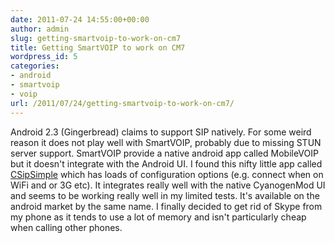 ```yaml
---
date: 2011-07-24 14:55:00+00:00
author: admin
slug: getting-smartvoip-to-work-on-cm7
title: Getting SmartVOIP to work on CM7
wordpress_id: 5
categories:
- android
- smartvoip
- voip
url: /2011/07/24/getting-smartvoip-to-work-on-cm7/
---
```


Android 2.3 (Gingerbread) claims to support SIP natively. For some weird reason it does not play well with SmartVOIP, probably due to missing STUN server support. SmartVOIP provide a native android app called MobileVOIP but it doesn't integrate with the Android UI. I found this nifty little app called [CSipSimple](http://code.google.com/p/csipsimple/) which has loads of configuration options (e.g. connect when on WiFi and or 3G etc). It integrates really well with the native CyanogenMod UI and seems to be working really well in my limited tests. It's available on the android market by the same name. I finally decided to get rid of Skype from my phone as it tends to use a lot of memory and isn't particularly cheap when calling other phones.
